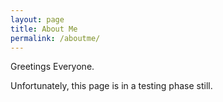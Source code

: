 ```yaml
---
layout: page
title: About Me
permalink: /aboutme/
---
```


Greetings Everyone. 

Unfortunately, this page is in a testing phase still.